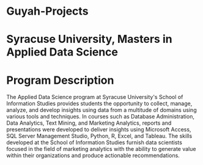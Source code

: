 # Guyah-Projects
# Syracuse University, Masters in Applied Data Science
# Program Description
The Applied Data Science program at Syracuse University's School of Information Studies provides students the opportunity to collect, manage, analyze, and develop insights using data from a multitude of domains using various tools and techniques. In courses such as Database Administration, Data Analytics, Text Mining, and Marketing Analytics, reports and presentations were developed to deliver insights using Microsoft Access, SQL Server Management Studio, Python, R, Excel, and Tableau. The skills developed at the School of Information Studies furnish data scientists focused in the field of marketing analytics with the ability to generate value within their organizations and produce actionable recommendations.

